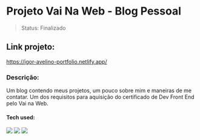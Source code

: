 # Projeto Vai Na Web - Blog Pessoal

>Status: Finalizado

## Link projeto:

https://igor-avelino-portfolio.netlify.app/

### Descrição:

Um blog contendo meus projetos, um pouco sobre mim e maneiras de me contatar. Um dos requisitos para aquisição do certificado de Dev Front End pelo Vai na Web.

#### Tech used: 

<img src= "https://img.shields.io/badge/React-20232A?style=for-the-badge&logo=react&logoColor=61DAFB"/>
<img src= "https://img.shields.io/badge/styled--components-DB7093?style=for-the-badge&logo=styled-components&logoColor=white"/>
<img src= "https://img.shields.io/badge/CSS-239120?&style=for-the-badge&logo=css3&logoColor=white"/>

